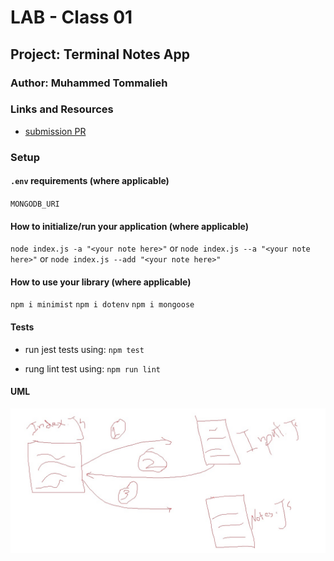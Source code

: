 # LAB - Class 01

## Project: Terminal Notes App

### Author: Muhammed Tommalieh

### Links and Resources

- [submission PR](https://github.com/401-advanced-javascript-tommalieh/notes/pull/5)

### Setup

#### `.env` requirements (where applicable)

`MONGODB_URI`

#### How to initialize/run your application (where applicable)

`node index.js -a "<your note here>"`
or
`node index.js --a "<your note here>"`
or
`node index.js --add "<your note here>"`


#### How to use your library (where applicable)

`npm i minimist`
`npm i dotenv`
`npm i mongoose`

#### Tests

- run jest tests using:
  `npm test`

- rung lint test using:
  `npm run lint`

#### UML

![IMG](./uml/uml.jpg)
